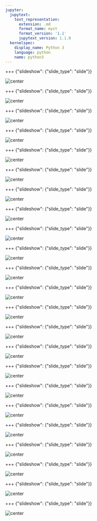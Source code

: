 ```yaml
---
jupyter:
  jupytext:
    text_representation:
      extension: .md
      format_name: myst
      format_version: '1.1'
      jupytext_version: 1.1.0
  kernelspec:
    display_name: Python 3
    language: python
    name: python3
---
```


+++ {"slideshow": {"slide_type": "slide"}}

![center](https://github.com/fawazsiddiqi/WatsonTwilio/blob/master/images/slide_images/Slide1.png?raw=true)

+++ {"slideshow": {"slide_type": "slide"}}

![center](https://github.com/fawazsiddiqi/WatsonTwilio/blob/master/images/slide_images/Slide2.png?raw=true)

+++ {"slideshow": {"slide_type": "slide"}}

![center](https://github.com/fawazsiddiqi/WatsonTwilio/blob/master/images/slide_images/Slide3.png?raw=true)

+++ {"slideshow": {"slide_type": "slide"}}

![center](https://github.com/fawazsiddiqi/WatsonTwilio/blob/master/images/slide_images/Slide4.png?raw=true)

+++ {"slideshow": {"slide_type": "slide"}}

![center](https://github.com/fawazsiddiqi/WatsonTwilio/blob/master/images/slide_images/Slide5.png?raw=true)

+++ {"slideshow": {"slide_type": "slide"}}

![center](https://github.com/fawazsiddiqi/WatsonTwilio/blob/master/images/slide_images/Slide6.png?raw=true)

+++ {"slideshow": {"slide_type": "slide"}}

![center](https://github.com/fawazsiddiqi/WatsonTwilio/blob/master/images/slide_images/Slide7.png?raw=true)

+++ {"slideshow": {"slide_type": "slide"}}

![center](https://github.com/fawazsiddiqi/WatsonTwilio/blob/master/images/slide_images/Slide8.png?raw=true)

+++ {"slideshow": {"slide_type": "slide"}}

![center](https://github.com/fawazsiddiqi/WatsonTwilio/blob/master/images/slide_images/Slide9.png?raw=true)

+++ {"slideshow": {"slide_type": "slide"}}

![center](https://github.com/fawazsiddiqi/WatsonTwilio/blob/master/images/slide_images/Slide10.png?raw=true)

+++ {"slideshow": {"slide_type": "slide"}}

![center](https://github.com/fawazsiddiqi/WatsonTwilio/blob/master/images/slide_images/Slide11.png?raw=true)

+++ {"slideshow": {"slide_type": "slide"}}

![center](https://github.com/fawazsiddiqi/WatsonTwilio/blob/master/images/slide_images/Slide12.png?raw=true)

+++ {"slideshow": {"slide_type": "slide"}}

![center](https://github.com/fawazsiddiqi/WatsonTwilio/blob/master/images/slide_images/Slide13.png?raw=true)

+++ {"slideshow": {"slide_type": "slide"}}

![center](https://github.com/fawazsiddiqi/WatsonTwilio/blob/master/images/slide_images/Slide14.png?raw=true)

+++ {"slideshow": {"slide_type": "slide"}}

![center](https://github.com/fawazsiddiqi/WatsonTwilio/blob/master/images/slide_images/Slide15.png?raw=true)

+++ {"slideshow": {"slide_type": "slide"}}

![center](https://github.com/fawazsiddiqi/WatsonTwilio/blob/master/images/slide_images/Slide16.png?raw=true)

+++ {"slideshow": {"slide_type": "slide"}}

![center](https://github.com/fawazsiddiqi/WatsonTwilio/blob/master/images/slide_images/Slide17.png?raw=true)

+++ {"slideshow": {"slide_type": "slide"}}

![center](https://github.com/fawazsiddiqi/WatsonTwilio/blob/master/images/slide_images/Slide18.png?raw=true)

+++ {"slideshow": {"slide_type": "slide"}}

![center](https://github.com/fawazsiddiqi/WatsonTwilio/blob/master/images/slide_images/Slide19.png?raw=true)

+++ {"slideshow": {"slide_type": "slide"}}

![center](https://github.com/fawazsiddiqi/WatsonTwilio/blob/master/images/slide_images/Slide20.png?raw=true)

+++ {"slideshow": {"slide_type": "slide"}}

![center](https://github.com/fawazsiddiqi/WatsonTwilio/blob/master/images/slide_images/Slide21.png?raw=true)

+++ {"slideshow": {"slide_type": "slide"}}

![center](https://github.com/fawazsiddiqi/WatsonTwilio/blob/master/images/slide_images/Slide22.png?raw=true)

+++ {"slideshow": {"slide_type": "slide"}}

![center](https://github.com/fawazsiddiqi/WatsonTwilio/blob/master/images/slide_images/Slide23.png?raw=true)
